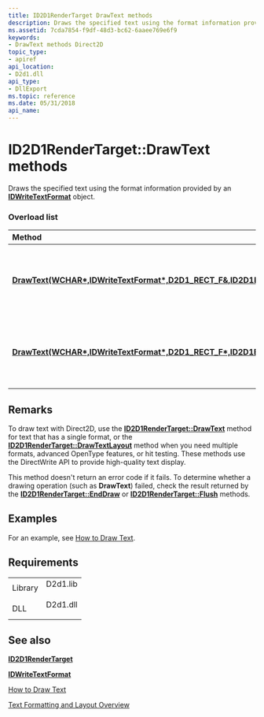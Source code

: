 ```yaml
---
title: ID2D1RenderTarget DrawText methods
description: Draws the specified text using the format information provided by an IDWriteTextFormat object.
ms.assetid: 7cda7854-f9df-48d3-bc62-6aaee769e6f9
keywords:
- DrawText methods Direct2D
topic_type:
- apiref
api_location:
- D2d1.dll
api_type:
- DllExport
ms.topic: reference
ms.date: 05/31/2018
api_name: 
---
```


# ID2D1RenderTarget::DrawText methods

Draws the specified text using the format information provided by an [**IDWriteTextFormat**](https://docs.microsoft.com/windows/desktop/api/dwrite/nn-dwrite-idwritetextformat) object.

### Overload list



| Method                                                                                                                                                                                                                                                                               | Description                                                                                                                                     |
|:-------------------------------------------------------------------------------------------------------------------------------------------------------------------------------------------------------------------------------------------------------------------------------------|:------------------------------------------------------------------------------------------------------------------------------------------------|
| [**DrawText(WCHAR\*,IDWriteTextFormat\*,D2D1\_RECT\_F&,ID2D1Brush\*,D2D1\_DRAW\_TEXT\_OPTIONS,DWRITE\_TEXT\_MEASURING\_METHOD)**](https://msdn.microsoft.com/library/Dd371919(v=VS.85).aspx)  | Draws the specified text using the format information provided by an [**IDWriteTextFormat**](https://docs.microsoft.com/windows/desktop/api/dwrite/nn-dwrite-idwritetextformat) object.<br/>  |
| [**DrawText(WCHAR\*,IDWriteTextFormat\*,D2D1\_RECT\_F\*,ID2D1Brush\*,D2D1\_DRAW\_TEXT\_OPTIONS,DWRITE\_TEXT\_MEASURING\_METHOD)**](https://msdn.microsoft.com/library/Dd371916(v=VS.85).aspx) | Draws the specified text using the format information provided by an [**IDWriteTextFormat**](https://docs.microsoft.com/windows/desktop/api/dwrite/nn-dwrite-idwritetextformat) object. <br/> |



## Remarks

To draw text with Direct2D, use the [**ID2D1RenderTarget::DrawText**](https://msdn.microsoft.com/library/Dd371919(v=VS.85).aspx) method for text that has a single format, or the [**ID2D1RenderTarget::DrawTextLayout**](https://msdn.microsoft.com/library/Dd371913(v=VS.85).aspx) method when you need multiple formats, advanced OpenType features, or hit testing. These methods use the DirectWrite API to provide high-quality text display.

This method doesn't return an error code if it fails. To determine whether a drawing operation (such as **DrawText**) failed, check the result returned by the [**ID2D1RenderTarget::EndDraw**](https://msdn.microsoft.com/library/Dd371924(v=VS.85).aspx) or [**ID2D1RenderTarget::Flush**](https://msdn.microsoft.com/library/Dd316801(v=VS.85).aspx) methods.

## Examples

For an example, see [How to Draw Text](how-to--draw-text.md).

## Requirements



|                    |                                                                                     |
|--------------------|-------------------------------------------------------------------------------------|
| Library<br/> | <dl> <dt>D2d1.lib</dt> </dl> |
| DLL<br/>     | <dl> <dt>D2d1.dll</dt> </dl> |



## See also

<dl> <dt>

[**ID2D1RenderTarget**](https://msdn.microsoft.com/library/Dd371766(v=VS.85).aspx)
</dt> <dt>

[**IDWriteTextFormat**](https://docs.microsoft.com/windows/desktop/api/dwrite/nn-dwrite-idwritetextformat)
</dt> <dt>

[How to Draw Text](how-to--draw-text.md)
</dt> <dt>

[Text Formatting and Layout Overview](https://docs.microsoft.com/windows/desktop/DirectWrite/text-formatting-and-layout)
</dt> </dl>

 

 





